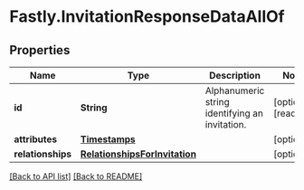# Fastly.InvitationResponseDataAllOf

## Properties

Name | Type | Description | Notes
------------ | ------------- | ------------- | -------------
**id** | **String** | Alphanumeric string identifying an invitation. | [optional] [readonly] 
**attributes** | [**Timestamps**](Timestamps.md) |  | [optional] 
**relationships** | [**RelationshipsForInvitation**](RelationshipsForInvitation.md) |  | [optional] 



[[Back to API list]](../../README.md#endpoints) [[Back to README]](../../README.md)
